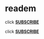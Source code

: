 # readem

click **[SUBSCRIBE](https://abp://subscribe?location=https://raw.githubusercontent.com/anon9931/ub/master/filter.txt)**



click **[SUBSCRIBE]("https://abp:subscribe?location=https%3A%2F%2Fraw.githubusercontent.com%2Fxxcriticxx%2F.pl-host-file%2Fmaster%2Fhosts.txt")**
